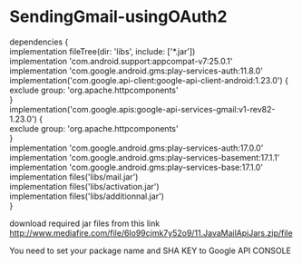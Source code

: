 # SendingGmail-usingOAuth2
dependencies {  
    implementation fileTree(dir: 'libs', include: ['*.jar'])  
    implementation 'com.android.support:appcompat-v7:25.0.1'  
    implementation 'com.google.android.gms:play-services-auth:11.8.0'  
    implementation('com.google.api-client:google-api-client-android:1.23.0') {  
        exclude group: 'org.apache.httpcomponents'  
    }  
    implementation('com.google.apis:google-api-services-gmail:v1-rev82-1.23.0') {  
        exclude group: 'org.apache.httpcomponents'  
    }  
    implementation 'com.google.android.gms:play-services-auth:17.0.0'
    implementation 'com.google.android.gms:play-services-basement:17.1.1'
    implementation 'com.google.android.gms:play-services-base:17.1.0'
    implementation files('libs/mail.jar')  
    implementation files('libs/activation.jar')  
    implementation files('libs/additionnal.jar')  
}  

download required jar files from this link http://www.mediafire.com/file/6lo99cjmk7y52o9/11.JavaMailApiJars.zip/file

You need to set your package name and SHA KEY to Google API CONSOLE
